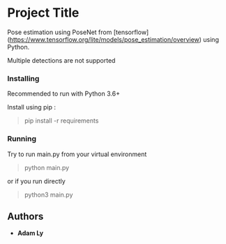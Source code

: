 # Project Title

Pose estimation using PoseNet from [tensorflow] (https://www.tensorflow.org/lite/models/pose_estimation/overview) using Python.

Multiple detections are not supported


### Installing

Recommended to run with Python 3.6+

Install using pip :
> pip install -r requirements


### Running

Try to run main.py from your virtual environment
> python main.py

or if you run directly

> python3 main.py

## Authors

* **Adam Ly** 



